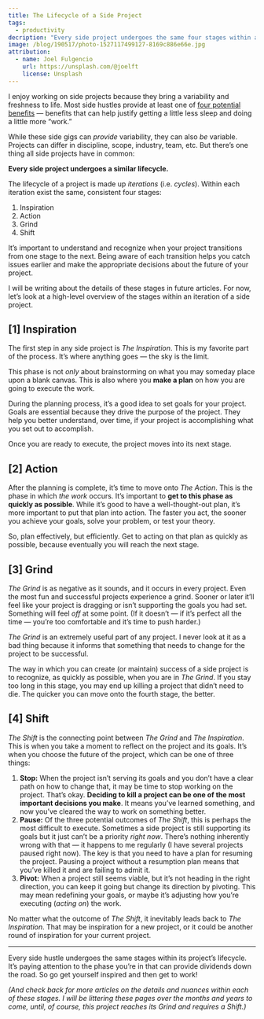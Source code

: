 ```yaml
---
title: The Lifecycle of a Side Project
tags:
  - productivity
decription: "Every side project undergoes the same four stages within an iteration of its lifecycle. Read a high-level overview of each stage before diving in deeper for more information."
image: /blog/190517/photo-1527117499127-8169c886e66e.jpg
attribution:
  - name: Joel Fulgencio
    url: https://unsplash.com/@joelft
    license: Unsplash
---
```


I enjoy working on side projects because they bring a variability and freshness to life. Most side hustles provide at least one of [four potential benefits](/4-reasons-to-work-on-side-projects.html) — benefits that can help justify getting a little less sleep and doing a little more “work.”

While these side gigs can _provide_ variability, they can also _be_ variable. Projects can differ in discipline, scope, industry, team, etc. But there’s one thing all side projects have in common:

**Every side project undergoes a similar lifecycle.**

The lifecycle of a project is made up _iterations_ (i.e. _cycles_). Within each iteration exist the same, consistent four stages:

1. Inspiration
2. Action
3. Grind
4. Shift

It’s important to understand and recognize when your project transitions from one stage to the next. Being aware of each transition helps you catch issues earlier and make the appropriate decisions about the future of your project.

I will be writing about the details of these stages in future articles. For now, let’s look at a high-level overview of the stages within an iteration of a side project.

## [1] Inspiration

The first step in any side project is _The Inspiration_. This is my favorite part of the process. It’s where anything goes — the sky is the limit.

This phase is not _only_ about brainstorming on what you may someday place upon a blank canvas. This is also where you **make a plan** on how you are going to execute the work.

During the planning process, it’s a good idea to set goals for your project. Goals are essential because they drive the purpose of the project. They help you better understand, over time, if your project is accomplishing what you set out to accomplish.

Once you are ready to execute, the project moves into its next stage.

## [2] Action

After the planning is complete, it’s time to move onto _The Action_. This is the phase in which _the work_ occurs. It’s important to **get to this phase as quickly as possible**. While it’s good to have a well-thought-out plan, it’s more important to put that plan into action. The faster you act, the sooner you achieve your goals, solve your problem, or test your theory.

So, plan effectively, but efficiently. Get to acting on that plan as quickly as possible, because eventually you will reach the next stage.

## [3] Grind

_The Grind_ is as negative as it sounds, and it occurs in every project. Even the most fun and successful projects experience a grind. Sooner or later it’ll feel like your project is dragging or isn’t supporting the goals you had set. Something will feel _off_ at some point. (If it doesn’t — if it’s perfect all the time — you’re too comfortable and it’s time to push harder.)

_The Grind_ is an extremely useful part of any project. I never look at it as a bad thing because it informs that something that needs to change for the project to be successful.

The way in which you can create (or maintain) success of a side project is to recognize, as quickly as possible, when you are in _The Grind_. If you stay too long in this stage, you may end up killing a project that didn’t need to die. The quicker you can move onto the fourth stage, the better.

## [4] Shift

_The Shift_ is the connecting point between _The Grind_ and _The Inspiration_. This is when you take a moment to reflect on the project and its goals. It’s when you choose the future of the project, which can be one of three things:

1. **Stop:** When the project isn’t serving its goals and you don’t have a clear path on how to change that, it may be time to stop working on the project. That’s okay. **Deciding to kill a project can be one of the most important decisions you make**. It means you’ve learned something, and now you’ve cleared the way to work on something better.
2. **Pause:** Of the three potential outcomes of _The Shift_, this is perhaps the most difficult to execute. Sometimes a side project is still supporting its goals but it just can’t be a priority _right now_. There’s nothing inherently wrong with that — it happens to me regularly (I have several projects paused right now). The key is that you need to have a plan for resuming the project. Pausing a project without a resumption plan means that you’ve killed it and are failing to admit it.
3. **Pivot:** When a project still seems viable, but it’s not heading in the right direction, you can keep it going but change its direction by pivoting. This may mean redefining your goals, or maybe it’s adjusting how you’re executing (_acting on_) the work.

No matter what the outcome of _The Shift_, it inevitably leads back to _The Inspiration_. That may be inspiration for a new project, or it could be another round of inspiration for your current project.

---

Every side hustle undergoes the same stages within its project’s lifecycle. It’s paying attention to the phase you’re in that can provide dividends down the road. So go get yourself inspired and then get to work!

_(And check back for more articles on the details and nuances within each of these stages. I will be littering these pages over the months and years to come, until, of course, this project reaches its Grind and requires a Shift.)_
